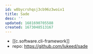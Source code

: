 ```yaml
---
id: w8bycrshqsj3cb96z3woix1
title: Sade
desc: ''
updated: 1681690705588
created: 1673048513167
---
```


- [[c.software.cli-framework]]
- repo: https://github.com/lukeed/sade
